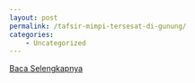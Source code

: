 ```yaml
---
layout: post
permalink: /tafsir-mimpi-tersesat-di-gunung/
categories:
    - Uncategorized
---
```


[Baca Selengkapnya](/05)